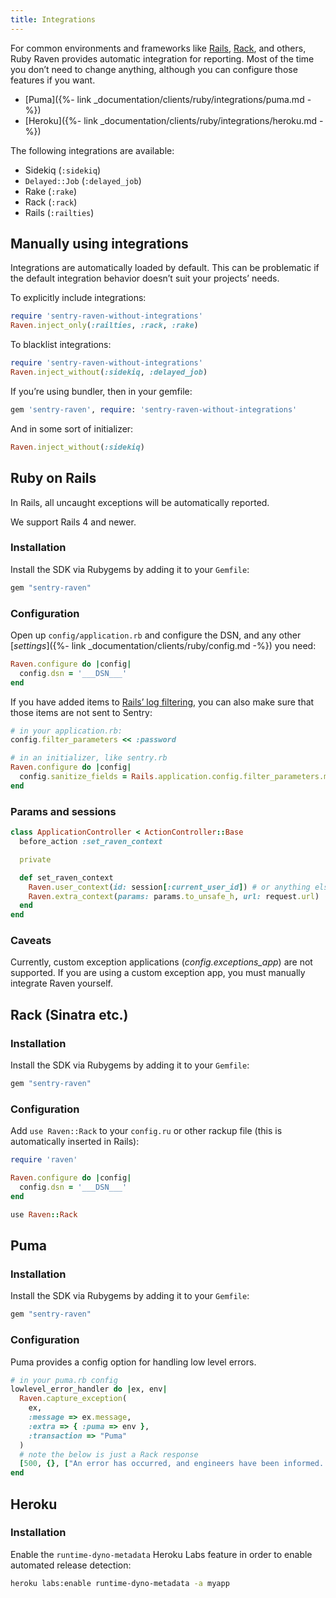 ```yaml
---
title: Integrations
---
```


For common environments and frameworks like [Rails](#ruby-on-rails), [Rack](#rack-sinatra-etc), and others, Ruby Raven provides automatic integration for reporting. Most of the time you don’t need to change anything, although you can configure those features if you want.

-   [Puma]({%- link _documentation/clients/ruby/integrations/puma.md -%})
-   [Heroku]({%- link _documentation/clients/ruby/integrations/heroku.md -%})

The following integrations are available:

-   Sidekiq (`:sidekiq`)
-   `Delayed::Job` (`:delayed_job`)
-   Rake (`:rake`)
-   Rack (`:rack`)
-   Rails (`:railties`)

## Manually using integrations

Integrations are automatically loaded by default. This can be problematic if the default integration behavior doesn’t suit your projects’ needs.

To explicitly include integrations:

```ruby
require 'sentry-raven-without-integrations'
Raven.inject_only(:railties, :rack, :rake)
```

To blacklist integrations:

```ruby
require 'sentry-raven-without-integrations'
Raven.inject_without(:sidekiq, :delayed_job)
```

If you’re using bundler, then in your gemfile:

```ruby
gem 'sentry-raven', require: 'sentry-raven-without-integrations'
```

And in some sort of initializer:

```ruby
Raven.inject_without(:sidekiq)
```

## Ruby on Rails

<!-- WIZARD -->
In Rails, all uncaught exceptions will be automatically reported.

We support Rails 4 and newer.

### Installation

Install the SDK via Rubygems by adding it to your `Gemfile`:

```ruby
gem "sentry-raven"
```

### Configuration

Open up `config/application.rb` and configure the DSN, and any other [_settings_]({%- link _documentation/clients/ruby/config.md -%}) you need:

```ruby
Raven.configure do |config|
  config.dsn = '___DSN___'
end
```

If you have added items to [Rails’ log filtering](http://guides.rubyonrails.org/action_controller_overview.html#parameters-filtering), you can also make sure that those items are not sent to Sentry:

```ruby
# in your application.rb:
config.filter_parameters << :password

# in an initializer, like sentry.rb
Raven.configure do |config|
  config.sanitize_fields = Rails.application.config.filter_parameters.map(&:to_s)
end
```

### Params and sessions

```ruby
class ApplicationController < ActionController::Base
  before_action :set_raven_context

  private

  def set_raven_context
    Raven.user_context(id: session[:current_user_id]) # or anything else in session
    Raven.extra_context(params: params.to_unsafe_h, url: request.url)
  end
end
```

### Caveats

Currently, custom exception applications (_config.exceptions_app_) are not supported. If you are using a custom exception app, you must manually integrate Raven yourself.
<!-- ENDWIZARD -->

## Rack (Sinatra etc.)

<!-- WIZARD -->
### Installation

Install the SDK via Rubygems by adding it to your `Gemfile`:

```ruby
gem "sentry-raven"
```

### Configuration

Add `use Raven::Rack` to your `config.ru` or other rackup file (this is automatically inserted in Rails):

```ruby
require 'raven'

Raven.configure do |config|
  config.dsn = '___DSN___'
end

use Raven::Rack
```
<!-- ENDWIZARD -->

## Puma

### Installation

Install the SDK via Rubygems by adding it to your `Gemfile`:

```ruby
gem "sentry-raven"
```

### Configuration

Puma provides a config option for handling low level errors.

```ruby
# in your puma.rb config
lowlevel_error_handler do |ex, env|
  Raven.capture_exception(
    ex,
    :message => ex.message,
    :extra => { :puma => env },
    :transaction => "Puma"
  )
  # note the below is just a Rack response
  [500, {}, ["An error has occurred, and engineers have been informed. Please reload the page. If you continue to have problems, contact support@example.com\n"]]
end
```

## Heroku

### Installation

Enable the `runtime-dyno-metadata` Heroku Labs feature in order to enable automated release detection:

```bash
heroku labs:enable runtime-dyno-metadata -a myapp
```
